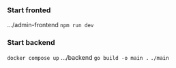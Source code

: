 ### Start fronted
.../admin-frontend `npm run dev`

### Start backend

`docker compose up`
.../backend `go build -o main .`
`./main`